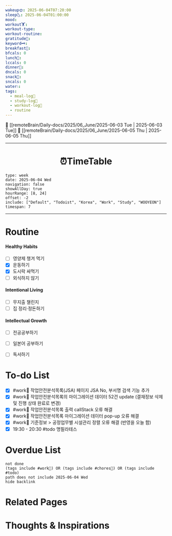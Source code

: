 ```yaml
---
wakeup🌞: 2025-06-04T07:20:00
sleep🌜: 2025-06-04T01:00:00
mood: 
workout🏋️: 
workout-type: 
workout-routine: 
gratitude🙏: 
keyword🗝️: 
breakfast🍳: 
bfcals: 0
lunch🍚: 
lccals: 0
dinner🥗: 
dncals: 0
snack🍬: 
sncals: 0
water💧: 
tags:
  - meal-log📝
  - study-log📓
  - workout-log💪
  - routine
---
```


🔺 [[remoteBrain/Daily-docs/2025/06_June/2025-06-03 Tue | 2025-06-03 Tue]]
🔻 [[remoteBrain/Daily-docs/2025/06_June/2025-06-05 Thu | 2025-06-05 Thu]]
___
<h1> <center>⏰TimeTable </center> </h1>

```gEvent
type: week
date: 2025-06-04 Wed
navigation: false
showAllDay: true
hourRange: [8, 24]
offset: -2
include: ["Default", "Todoist", "Korea", "Work", "Study", "WOOYEON"]
timespan: 7
```

--- 


# Routine 

####  Healthy Habits
- [ ] 영양제 챙겨 먹기
- [x] 운동하기
- [x] 도시락 싸먹기
- [ ] 외식하지 않기 

####  Intentional Living 
- [ ] 무지출 챌린지 
- [ ] 집 정리·정돈하기

#### Intellectual Growth
- [ ] 전공공부하기
- [ ] 일본어 공부하기
- [ ] 독서하기



# To-do List

- [x] #work💼 작업안전분석목록(JSA) 페이지 JSA No, 부서명 검색 기능 추가
- [x] #work💼 작업안전분석목록의 마이그레이션 데이터 52건 update (결재정보 삭제 및 진행 상태 완료로 변경)
- [x] #work💼 작업안전분석목록 출력 callStack 오류 해결
- [x] #work💼 작업안전분석목록 마이그레이션 데이터 pop-up 오류 해결
- [x] #work💼 기준정보 > 공정업무별 시설관리 정렬 오류 해결 (반영을 오늘 함)
- [x] 19:30 - 20:30 #todo 명필라테스

# Overdue List
```tasks
not done
(tags include #work💼) OR (tags include #chores🧺) OR (tags include #todo)
path does not include 2025-06-04 Wed
hide backlink
```

# Related Pages



# Thoughts & Inspirations

